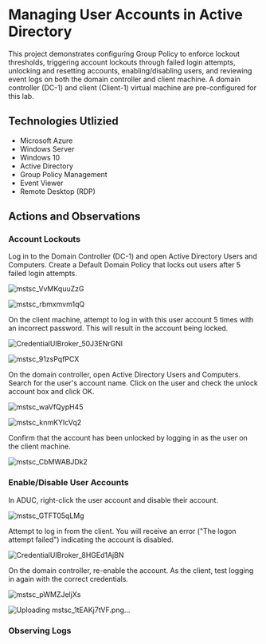 

# Managing User Accounts in Active Directory
This project demonstrates configuring Group Policy to enforce lockout thresholds, triggering account lockouts through failed login attempts, unlocking and resetting accounts, enabling/disabling users, and reviewing event logs on both the domain controller and client machine. A domain controller (DC-1) and client (Client-1) virtual machine are pre-configured for this lab.

## Technologies Utlizied
- Microsoft Azure
- Windows Server
- Windows 10 
- Active Directory
- Group Policy Management
- Event Viewer
- Remote Desktop (RDP)

## Actions and Observations

### Account Lockouts 
Log in to the Domain Controller (DC-1) and open Active Directory Users and Computers. Create a Default Domain Policy that locks out users after 5 failed login attempts. 

![mstsc_VvMKquuZzG](https://github.com/user-attachments/assets/956800aa-1a4b-4dae-990e-ff37093dfc88)

![mstsc_rbmxmvm1qQ](https://github.com/user-attachments/assets/5adf62e7-408d-4aeb-b7ea-2e03ca1ef6da)

On the client machine,  attempt to log in with this user account 5 times with an incorrect password. This will result in the account being locked.

![CredentialUIBroker_50J3ENrGNl](https://github.com/user-attachments/assets/4e7a6a4e-5f7e-4de9-83c3-96d03f29dbf0)

![mstsc_91zsPqfPCX](https://github.com/user-attachments/assets/3b15823c-dc10-40ab-af46-e49d3aa49845)

On the domain controller, open Active Directory Users and Computers. Search for the user's account name. Click on the user and check the unlock account box and click OK.

![mstsc_waVfQypH45](https://github.com/user-attachments/assets/bc1ab88d-1dc8-438f-a5fe-9502fcac4af0)

![mstsc_knmKYIcVq2](https://github.com/user-attachments/assets/81cbf46b-ce2a-493d-a00f-9551c3f6ec4b)

Confirm that the account has been unlocked by logging in as the user on the client machine.

![mstsc_CbMWABJDk2](https://github.com/user-attachments/assets/d001a246-2d2e-4a30-a4fa-59b0074936e5)


### Enable/Disable User Accounts

In ADUC, right-click the user account and disable their account. 

![mstsc_GTFT05qLMg](https://github.com/user-attachments/assets/0e5400a0-88e0-4139-8d56-3f19b6cb257f)

Attempt to log in from the client. You will receive an error ("The logon attempt failed") indicating the account is disabled. 

![CredentialUIBroker_8HGEd1AjBN](https://github.com/user-attachments/assets/f2ad3949-7f54-48fa-9c66-8f4eb0a4ac24)

On the domain controller, re-enable the account. As the client, test logging in again with the correct credentials.

![mstsc_pWMZJeljXs](https://github.com/user-attachments/assets/7d379169-ef9c-4a7c-b0e9-5f341b95512c)

![Uploading mstsc_1tEAKj7tVF.png…]()

### Observing Logs



